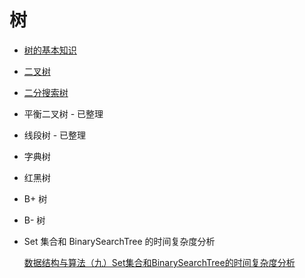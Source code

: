 # 树

* [树的基本知识](https://github.com/ZhangMiao147/android_learning_notes/blob/master/DataStructure/数据结构/树/树的基本知识.md)

* [二叉树](https://github.com/ZhangMiao147/android_learning_notes/blob/master/DataStructure/数据结构/树/二叉树.md)

* [二分搜索树](https://github.com/ZhangMiao147/android_learning_notes/blob/master/DataStructure/数据结构/树/二分搜索树.md)

* 平衡二叉树 - 已整理

* 线段树 - 已整理

* 字典树

* 红黑树

* B+ 树

* B- 树

* Set 集合和 BinarySearchTree 的时间复杂度分析

  [数据结构与算法（九）Set集合和BinarySearchTree的时间复杂度分析](https://blog.csdn.net/johnny901114/article/details/80628876)

